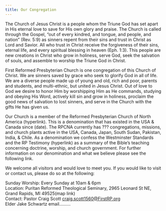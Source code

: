 ```yaml
---
title: Our Congregation
---
```


The Church of Jesus Christ is a people whom the Triune God has set apart in His eternal love to save for His own glory and praise. The Church is called through the Gospel, “out of every kindred, and tongue, and people, and nation” (Rev. 5:9) as sinners repent from their sins and trust in Christ as Lord and Savior. All who trust in Christ receive the forgiveness of their sins, eternal life, and every spiritual blessing in heaven (Eph. 1:3). This people are new creations in Christ who grow in holiness, serve God, seek the salvation of souls, and assemble to worship the Triune God in Christ.  

First Reformed Presbyterian Church is one congregation of this Church of Christ. We are sinners saved by grace who seek to glorify God in all of life. We are a diverse people made up of young and old, rich and poor, parents and students, and multi-ethnic, but united in Jesus Christ. Out of love to God we desire to honor Him by worshipping Him as He commands, studying and obeying His Word, actively kill sin and grow in holiness, proclaim the good news of salvation to lost sinners, and serve in the Church with the gifts He has given us. 

Our Church is a member of the Reformed Presbyterian Church of North America (hyperlink). This is a denomination that has existed in the USA & Canada since (date). The RPCNA currently has ??? congregations, missions, and church plants active in the USA, Canada, Japan, South Sudan, Pakistan, India, & Chile. As a denomination we confess the Westminster Standards and the RP Testimony (hyperlink) as a summary of the Bible’s teaching concerning doctrine, worship, and church government. For further information on our denomination and what we believe please see the following link. 

We welcome all visitors and would love to meet you. If you would like to visit or contact us, please do so at the following: 

Sunday Worship: 	Every Sunday at 10am & 6pm  
Location: 		Puritan Reformed Theological Seminary, 2965 Leonard St NE, Grand Rapids, MI 49525(map link)  
Contact: 		Pastor Craig Scott craig.scott1560@FirstRP.org  
			Elder Jake Schwartz email………